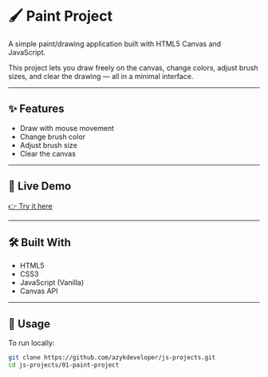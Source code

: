 # 🖌️ Paint Project

A simple paint/drawing application built with HTML5 Canvas and JavaScript.

This project lets you draw freely on the canvas, change colors, adjust brush sizes, and clear the drawing — all in a minimal interface.

---

## ✨ Features

- Draw with mouse movement
- Change brush color
- Adjust brush size
- Clear the canvas

---

## 🚀 Live Demo

[👉 Try it here](https://azykdeveloper.github.io/js-projects/01-paint-project/)

---

## 🛠 Built With

- HTML5
- CSS3
- JavaScript (Vanilla)
- Canvas API

---

## 📂 Usage

To run locally:

```bash
git clone https://github.com/azykdeveloper/js-projects.git
cd js-projects/01-paint-project

